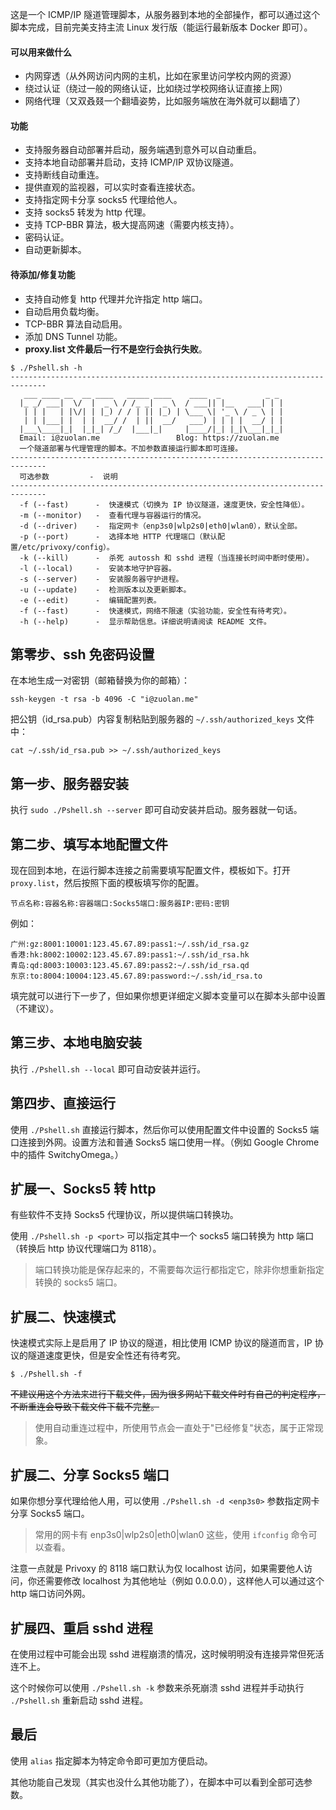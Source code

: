 这是一个 ICMP/IP 隧道管理脚本，从服务器到本地的全部操作，都可以通过这个脚本完成，目前完美支持主流 Linux 发行版（能运行最新版本 Docker 即可）。

#### 可以用来做什么

* 内网穿透（从外网访问内网的主机，比如在家里访问学校内网的资源）
* 绕过认证（绕过一般的网络认证，比如绕过学校网络认证直接上网）
* 网络代理（又双叒叕一个翻墙姿势，比如服务端放在海外就可以翻墙了）

#### 功能

* 支持服务器自动部署并启动，服务端遇到意外可以自动重启。
* 支持本地自动部署并启动，支持 ICMP/IP 双协议隧道。
* 支持断线自动重连。
* 提供直观的监视器，可以实时查看连接状态。
* 支持指定网卡分享 socks5 代理给他人。
* 支持 socks5 转发为 http 代理。
* 支持 TCP-BBR 算法，极大提高网速（需要内核支持）。
* 密码认证。
* 自动更新脚本。

#### 待添加/修复功能

* 支持自动修复 http 代理并允许指定 http 端口。
* 自动启用负载均衡。
* TCP-BBR 算法自动启用。
* 添加 DNS Tunnel 功能。
* **proxy.list 文件最后一行不是空行会执行失败**。

```shell
$ ./Pshell.sh -h
------------------------------------------------------------------------------
   ___ ____ __  __ ____   _____ ____    ____  _          _ _ 
  |_ _/ ___|  \/  |  _ \ / /_ _|  _ \  / ___|| |__   ___| | |
   | | |   | |\/| | |_) / / | || |_) | \___ \| '_ \ / _ \ | |
   | | |___| |  | |  __/ /  | ||  __/   ___) | | | |  __/ | |
  |___\____|_|  |_|_| /_/  |___|_|     |____/|_| |_|\___|_|_|
  Email: i@zuolan.me                 Blog: https://zuolan.me
  一个隧道部署与代理管理的脚本。不加参数直接运行脚本即可连接。
------------------------------------------------------------------------------
  可选参数         -  说明
------------------------------------------------------------------------------
  -f (--fast)      -  快速模式（切换为 IP 协议隧道，速度更快，安全性降低）。
  -m (--monitor)   -  查看代理与容器运行的情况。
  -d (--driver)    -  指定网卡（enp3s0|wlp2s0|eth0|wlan0），默认全部。
  -p (--port)      -  选择本地 HTTP 代理端口（默认配置/etc/privoxy/config）。
  -k (--kill)      -  杀死 autossh 和 sshd 进程（当连接长时间中断时使用）。
  -l (--local)     -  安装本地守护容器。
  -s (--server)    -  安装服务器守护进程。
  -u (--update)    -  检测版本以及更新脚本。
  -e (--edit)      -  编辑配置列表。
  -f (--fast)      -  快速模式，网络不限速（实验功能，安全性有待考究）。
  -h (--help)      -  显示帮助信息。详细说明请阅读 README 文件。
```

## 第零步、ssh 免密码设置

在本地生成一对密钥（邮箱替换为你的邮箱）：

```shell
ssh-keygen -t rsa -b 4096 -C "i@zuolan.me"
```

把公钥（id_rsa.pub）内容复制粘贴到服务器的 `~/.ssh/authorized_keys` 文件中：

```shell
cat ~/.ssh/id_rsa.pub >> ~/.ssh/authorized_keys
```

## 第一步、服务器安装

执行 `sudo ./Pshell.sh --server` 即可自动安装并启动。服务器就一句话。

## 第二步、填写本地配置文件

现在回到本地，在运行脚本连接之前需要填写配置文件，模板如下。打开 `proxy.list`，然后按照下面的模板填写你的配置。

```shell
节点名称:容器名称:容器端口:Socks5端口:服务器IP:密码:密钥
```

例如：

```shell
广州:gz:8001:10001:123.45.67.89:pass1:~/.ssh/id_rsa.gz
香港:hk:8002:10002:123.45.67.89:pass1:~/.ssh/id_rsa.hk
青岛:qd:8003:10003:123.45.67.89:pass2:~/.ssh/id_rsa.qd
东京:to:8004:10004:123.45.67.89:password:~/.ssh/id_rsa.to
```

填完就可以进行下一步了，但如果你想更详细定义脚本变量可以在脚本头部中设置（不建议）。

## 第三步、本地电脑安装

执行 `./Pshell.sh --local` 即可自动安装并运行。

## 第四步、直接运行

使用 `./Pshell.sh` 直接运行脚本，然后你可以使用配置文件中设置的 Socks5 端口连接到外网。设置方法和普通 Socks5 端口使用一样。（例如 Google Chrome 中的插件 SwitchyOmega。）

## 扩展一、Socks5 转 http

有些软件不支持 Socks5 代理协议，所以提供端口转换功。

使用 `./Pshell.sh -p <port>` 可以指定其中一个 socks5 端口转换为 http 端口（转换后 http 协议代理端口为 8118）。

> 端口转换功能是保存起来的，不需要每次运行都指定它，除非你想重新指定转换的 socks5 端口。

## 扩展二、快速模式

快速模式实际上是启用了 IP 协议的隧道，相比使用 ICMP 协议的隧道而言，IP 协议的隧道速度更快，但是安全性还有待考究。

```shell
$ ./Pshell.sh -f
```

~~不建议用这个方法来进行下载文件，因为很多网站下载文件时有自己的判定程序，不断重连会导致下载文件下载不完整。~~

> 使用自动重连过程中，所使用节点会一直处于"已经修复"状态，属于正常现象。

## 扩展二、分享 Socks5 端口

如果你想分享代理给他人用，可以使用 `./Pshell.sh -d <enp3s0>` 参数指定网卡分享 Socks5 端口。

> 常用的网卡有 enp3s0|wlp2s0|eth0|wlan0 这些，使用 `ifconfig` 命令可以查看。

注意一点就是 Privoxy 的 8118 端口默认为仅 localhost 访问，如果需要他人访问，你还需要修改 localhost 为其他地址（例如 0.0.0.0），这样他人可以通过这个 http 端口访问外网。

## 扩展四、重启 sshd 进程

在使用过程中可能会出现 sshd 进程崩溃的情况，这时候明明没有连接异常但死活连不上。

这个时候你可以使用 `./Pshell.sh -k` 参数来杀死崩溃 sshd 进程并手动执行 `./Pshell.sh` 重新启动 sshd 进程。

## 最后

使用 `alias` 指定脚本为特定命令即可更加方便启动。

其他功能自己发现（其实也没什么其他功能了），在脚本中可以看到全部可选参数。